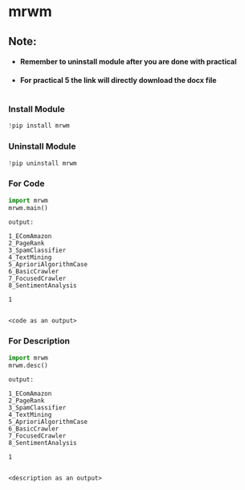 # mrwm

## Note:

* #### Remember to uninstall module after you are done with practical
* #### For practical 5 the link will directly download the docx file

#

### Install Module
```python
!pip install mrwm
```
### Uninstall Module
```python
!pip uninstall mrwm
```

### For Code
```python
import mrwm
mrwm.main()
```

```
output:

1_EComAmazon
2_PageRank
3_SpamClassifier
4_TextMining
5_AprioriAlgorithmCase
6_BasicCrawler
7_FocusedCrawler
8_SentimentAnalysis

1


<code as an output>
```

### For Description
```python
import mrwm
mrwm.desc()
```

```
output:

1_EComAmazon
2_PageRank
3_SpamClassifier
4_TextMining
5_AprioriAlgorithmCase
6_BasicCrawler
7_FocusedCrawler
8_SentimentAnalysis

1


<description as an output>
```
